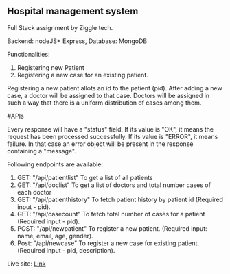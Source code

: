 
## Hospital management system

Full Stack assignment by Ziggle tech.

Backend: nodeJS+ Express,
Database: MongoDB

Functionalities:
1. Registering new Patient
2. Registering a new case for an existing patient.

Registering a new patient allots an id to the patient (pid).
After adding a new case, a doctor will be assigned to that case.
Doctors will be assigned in such a way that there is a uniform distribution of cases among them.

#APIs

Every response will have a "status" field.
If its value is "OK", it means the request has been processed successfully.
If its value is "ERROR", it means failure. In that case an error object will be present in the response containing a "message".

Following endpoints are available:

1. GET: "/api/patientlist"        To get a list of all patients
2. GET: "/api/doclist"            To get a list of doctors and total number cases of each doctor
3. GET: "/api/patienthistory"     To fetch patient history by patient id (Required input - pid).
4. GET: "/api/casecount"          To fetch total number of cases for a patient (Required input - pid).
5. POST: "/api/newpatient"        To register a new patient. (Required input: name, email, age, gender).
6. Post: "/api/newcase"           To register a new case for existing patient. (Required input - pid, description).

Live site: [Link](https://damp-basin-13149.herokuapp.com/)
